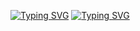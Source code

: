 [![Typing SVG](https://readme-typing-svg.herokuapp.com?font=Poppins&weight=600&size=40&duration=2000&center=true&vCenter=true&repeat=false&random=false&width=830&height=60&lines=Hey%2C+I'm+Vivek+Gupta)](https://git.io/typing-svg)
[![Typing SVG](https://readme-typing-svg.herokuapp.com?font=Poppins&weight=600&size=30&duration=2000&center=true&vCenter=true&repeat=false&random=false&width=830&height=60&lines=Front-End+Software+Developer;Passionate+Web+Developer)](https://git.io/typing-svg)

<!--
**Vivekgupta29/Vivekgupta29** is a ✨ _special_ ✨ repository because its `README.md` (this file) appears on your GitHub profile.

Here are some ideas to get you started:

- 🔭 I’m currently working on ...
- 🌱 I’m currently learning ...
- 👯 I’m looking to collaborate on ...
- 🤔 I’m looking for help with ...
- 💬 Ask me about ...
- 📫 How to reach me: ...
- 😄 Pronouns: ...
- ⚡ Fun fact: ...
-->
